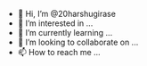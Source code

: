 - 👋 Hi, I’m @20harshugirase
- 👀 I’m interested in ...
- 🌱 I’m currently learning ...
- 💞️ I’m looking to collaborate on ...
- 📫 How to reach me ...

<!---
20harshugirase/20harshugirase is a ✨ special ✨ repository because its `README.md` (this file) appears on your GitHub profile.
You can click the Preview link to take a look at your changes.
--->
